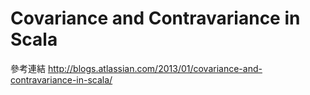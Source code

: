 # Covariance and Contravariance in Scala

參考連結 http://blogs.atlassian.com/2013/01/covariance-and-contravariance-in-scala/
